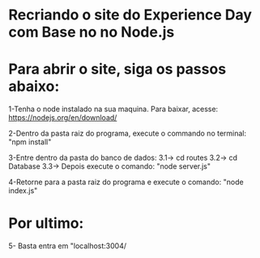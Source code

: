 # Recriando o site do Experience Day com Base no no Node.js

# Para abrir o site, siga os passos abaixo:
1-Tenha o node instalado na sua maquina. Para baixar, acesse: https://nodejs.org/en/download/

2-Dentro da pasta raiz do programa, execute o commando no terminal: "npm install"

3-Entre dentro da pasta do banco de dados:
    3.1-> cd routes
    3.2-> cd Database
    3.3-> Depois execute o comando: "node server.js"

4-Retorne para a pasta raiz do programa e execute o comando: "node index.js"

# Por ultimo:
5- Basta entra em "localhost:3004/
